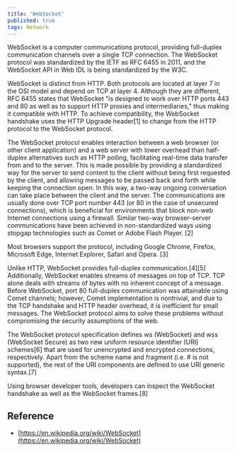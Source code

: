 ```yaml
---
title: 'WebSocket'
published: true
tags: Network
---
```


WebSocket is a computer communications protocol, providing full-duplex communication channels over a single TCP connection. The WebSocket protocol was standardized by the IETF as RFC 6455 in 2011, and the WebSocket API in Web IDL is being standardized by the W3C.

WebSocket is distinct from HTTP. Both protocols are located at layer 7 in the OSI model and depend on TCP at layer 4. Although they are different, RFC 6455 states that WebSocket "is designed to work over HTTP ports 443 and 80 as well as to support HTTP proxies and intermediaries," thus making it compatible with HTTP. To achieve compatibility, the WebSocket handshake uses the HTTP Upgrade header[1] to change from the HTTP protocol to the WebSocket protocol.

The WebSocket protocol enables interaction between a web browser (or other client application) and a web server with lower overhead than half-duplex alternatives such as HTTP polling, facilitating real-time data transfer from and to the server. This is made possible by providing a standardized way for the server to send content to the client without being first requested by the client, and allowing messages to be passed back and forth while keeping the connection open. In this way, a two-way ongoing conversation can take place between the client and the server. The communications are usually done over TCP port number 443 (or 80 in the case of unsecured connections), which is beneficial for environments that block non-web Internet connections using a firewall. Similar two-way browser-server communications have been achieved in non-standardized ways using stopgap technologies such as Comet or Adobe Flash Player. [2]

Most browsers support the protocol, including Google Chrome, Firefox, Microsoft Edge, Internet Explorer, Safari and Opera. [3]

Unlike HTTP, WebSocket provides full-duplex communication.[4][5] Additionally, WebSocket enables streams of messages on top of TCP. TCP alone deals with streams of bytes with no inherent concept of a message. Before WebSocket, port 80 full-duplex communication was attainable using Comet channels; however, Comet implementation is nontrivial, and due to the TCP handshake and HTTP header overhead, it is inefficient for small messages. The WebSocket protocol aims to solve these problems without compromising the security assumptions of the web.

The WebSocket protocol specification defines ws (WebSocket) and wss (WebSocket Secure) as two new uniform resource identifier (URI) schemes[6] that are used for unencrypted and encrypted connections, respectively. Apart from the scheme name and fragment (i.e. # is not supported), the rest of the URI components are defined to use URI generic syntax.[7]

Using browser developer tools, developers can inspect the WebSocket handshake as well as the WebSocket frames.[8]

## Reference

- [https://en.wikipedia.org/wiki/WebSocket](https://en.wikipedia.org/wiki/WebSocket)